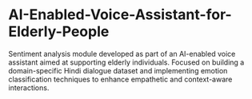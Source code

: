 # AI-Enabled-Voice-Assistant-for-Elderly-People
Sentiment analysis module developed as part of an AI-enabled voice assistant aimed at supporting elderly individuals. Focused on building a domain-specific Hindi dialogue dataset and implementing emotion classification techniques to enhance empathetic and context-aware interactions.
